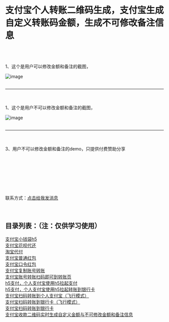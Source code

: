 # 支付宝个人转账二维码生成，支付宝生成自定义转账码金额，生成不可修改备注信息
<br/>
<br/>
<br/>
1、这个是用户可以修改金额和备注的截图，

![image](http://apppay.xyz.com/index/githubimg/zhifubao/11.png)
<br/>
<br/>
<hr/>
<br/>
<br/>
1、这个是用户不可以修改金额和备注的截图，

![image](http://apppay.xyz.com/index/githubimg/zhifubao/22.png)
<br/>
<br/>
<hr/>
<br/>
<br/>
3、用户不可以修改金额和备注的demo，只提供付费赞助分享
<br/>
<br/>
<br/>
<br/>
<br/>
<br/>
<br/>
<br/>
<br/>
联系方式：<a target="_blank" href="http://apppay.xyz/qq.html">点击给我发消息</a>
<br/>
<br/>
<br/>

目录列表：（注：仅供学习使用）<br/>
--
<a target="_blank" href="#">支付宝小钱袋h5</a><br/>
<a target="_blank" href="#">支付宝花呗代还</a><br/>
<a target="_blank" href="#">淘宝代付</a><br/>
<a target="_blank" href="#">支付宝普通红包</a><br/>
<a target="_blank" href="#">支付宝口令红包</a><br/>
<a target="_blank" href="#">支付宝复制账号转账</a><br/>
<a target="_blank" href="#">支付宝账号转账扫码即可到转账页</a><br/>
<a target="_blank" href="#">h5支付，个人支付宝使用h5拉起支付</a><br/>
<a target="_blank" href="#">h5支付，个人支付宝使用h5拉起转账到银行卡</a><br/>
<a target="_blank" href="#">支付宝扫码转账到个人支付宝（飞行模式）</a><br/>
<a target="_blank" href="#">支付宝扫码转账到银行卡（飞行模式）</a><br/>
<a target="_blank" href="#">支付宝扫码转账到银行卡</a><br/>
<a target="_blank" href="#">支付宝收款二维码实时生成自定义金额与不可修改金额和备注信息</a><br/>





